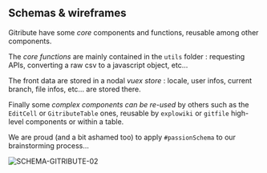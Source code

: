
## Schemas & wireframes

Gitribute have some _core_ components and functions, reusable among other components.

The _core functions_ are mainly contained in the `utils` folder : requesting APIs, converting a raw csv to a javascript object, etc...

The front data are stored in a nodal _vuex store_ : locale, user infos, current branch, file infos, etc... are stored there.

Finally some _complex components can be re-used_ by others such as the `EditCell` or `GitributeTable` ones, reusable by `explowiki` or `gitfile` high-level components or within a table.

We are proud (and a bit ashamed too) to apply `#passionSchema` to our brainstorming process...

![SCHEMA-GITRIBUTE-02](https://raw.githubusercontent.com/multi-coop/gitribute-documentation-content/main/images/schemas/Multi-gitribute-schema-02.png)
